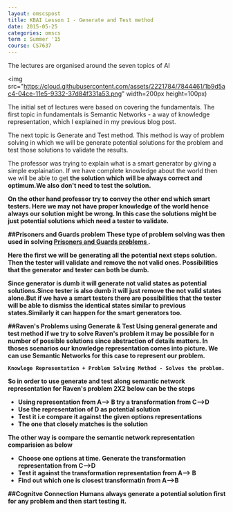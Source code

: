 ```yaml
---
layout: omscspost
title: KBAI Lesson 1 - Generate and Test method
date: 2015-05-25
categories: omscs
term : Summer '15
course: CS7637
---
```


The lectures are organised around the seven topics of AI

<img src="https://cloud.githubusercontent.com/assets/2221784/7844461/1b9d5ac4-04ce-11e5-9332-37d84f331a53.png" width=200px height=100px)

The initial set of lectures were based on covering the fundamentals. The first topic in fundamentals is Semantic Networks - a way of knowledge representation,  which I explained in my previous blog post.

The next topic is Generate and Test method. This method is way of problem solving in which we will be generate potential solutions for the problem and test those solutions to validate the results.

The professor was trying to explain what is a smart generator by giving a simple explaination. If we have complete knowledge about the world then we will be able to get <b>the solution <b> which will be always correct and optimum.We also don't need to test the solution.

On the other hand professor try to convey the other end which smart testers. Here we may not have proper knowledge of the world hence always our solution might be wrong. In this case the solutions might be just potential solutions which need a tester to validate.

##Prisoners and Guards problem
These type of problem solving was then used in solving [Prisoners and Guards problems ](https://www.youtube.com/watch?v=HcEEC4oQ6o0).

Here the first we will be generating all the potential next steps solution. Then the tester will validate and remove the not valid ones.
Possibilities that the generator and tester can both be dumb.

Since generator is dumb it will generate not valid states as potential solutions.Since tester is also dumb it will just remove the not valid states alone.But if we have a smart testers there are possibilities that the tester will be able to dismiss the identical states similar to previous states.Similarly it can happen for the smart generators too.

##Raven's Problems using Generate & Test
Using general generate and test method if we try to solve Raven's problem it may be possible for n number of possible solutions since abstraction of details matters.
In thoses scenarios our knowledge representation comes into picture. We can use Semantic Networks for this case to represent our problem.

`Knowlege Representation + Problem Solving Method - Solves the problem.`

So in order to use generate and test along semantic network representation for Raven's problem 2X2 below can be the steps

* Using representation from A--> B try a transformation from C-->D
* Use the representation of D as potential solution
* Test it i.e compare it against the given options representations
* The one that closely matches is the solution

The other way is compare the semantic network representation comparision as below
* Choose one options at time. Generate the transformation representation from C-->D
* Test it against the transformation representation from A--> B
* Find out which one is closest transformatin from A-->B


##Cognitve Connection
Humans always generate a potential solution first for any problem and then start testing it.
